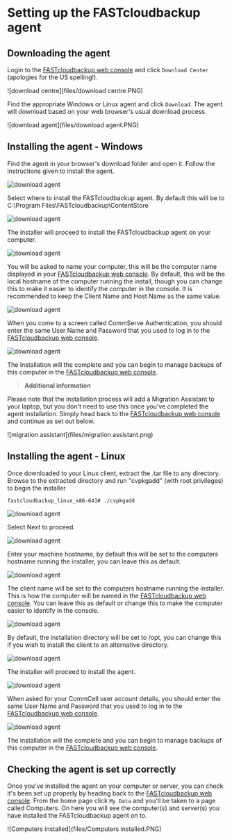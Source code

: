 # Setting up the FASTcloudbackup agent

## Downloading the agent

Login to the [FASTcloudbackup web console](https://fcb.ukfast.co.uk) and click `Download Center` (apologies for the US spelling!).  

![download centre](files/download centre.PNG)

Find the appropriate Windows or Linux agent and click `Download`.  The agent will download based on your web browser's usual download process.  

![download agent](files/download agent.PNG)

## Installing the agent - Windows

Find the agent in your browser's download folder and open it.  Follow the instructions given to install the agent.

![download agent](files/windows-install01.png)

Select where to install the FASTcloudbackup agent. By default this will be to C:\Program Files\FASTcloudbackup\ContentStore

![download agent](files/windows-install02.png)

The installer will proceed to install the FASTcloudbackup agent on your computer.

![download agent](files/windows-install03.png)

You will be asked to name your computer, this will be the computer name displayed in your [FASTcloudbackup web console](https://fcb.ukfast.co.uk). By default, this will be the local hostname of the computer running the install, though you can change this to make it easier to identify the computer in the console. It is recommended to keep the Client Name and Host Name as the same value.

![download agent](files/windows-install04.png)

When you come to a screen called CommServe Authentication, you should enter the same User Name and Password that you used to log in to the [FASTcloudbackup web console](https://fcb.ukfast.co.uk).

![download agent](files/windows-install05.png)

The installation will the complete and you can begin to manage backups of this computer in the [FASTcloudbackup web console](https://fcb.ukfast.co.uk).

>**Additional information**

Please note that the installation process will add a Migration Assistant to your laptop, but you don't need to use this once you've completed the agent installation.  Simply head back to the [FASTcloudbackup web console](https://fcb.ukfast.co.uk) and continue as set out below.

![migration assistant](files/migration assistant.png)

## Installing the agent - Linux

Once downloaded to your Linux client, extract the .tar file to any directory. Browse to the extracted directory and run "cvpkgadd" (with root privileges) to begin the installer

```
fastcloudbackup_linux_x86-64]# ./cvpkgadd
```

![download agent](files/linux-install01.png)

Select Next to proceed.

![download agent](files/linux-install02.png)

Enter your machine hostname, by default this will be set to the computers hostname running the installer, you can leave this as default.

![download agent](files/linux-install03.png)

The client name will be set to the computers hostname running the installer. This is how the computer will be named in the [FASTcloudbackup web console](https://fcb.ukfast.co.uk). You can leave this as default or change this to make the computer easier to identify in the console.

![download agent](files/linux-install04.png)

By default, the installation directory will be set to /opt, you can change this if you wish to install the client to an alternative directory.

![download agent](files/linux-install05.png)

The installer will proceed to install the agent.

![download agent](files/linux-install06.png)

When asked for your CommCell user account details, you should enter the same User Name and Password that you used to log in to the [FASTcloudbackup web console](https://fcb.ukfast.co.uk).

![download agent](files/linux-install07.png)

The installation will the complete and you can begin to manage backups of this computer in the [FASTcloudbackup web console](https://fcb.ukfast.co.uk).

## Checking the agent is set up correctly

Once you've installed the agent on your computer or server, you can check it's been set up properly by heading back to the [FASTcloudbackup web console](https://fcb.ukfast.co.uk).  From the home page click `My Data` and you'll be taken to a page called Computers.  On here you will see the computer(s) and server(s) you have installed the FASTcloudbackup agent on to.

![Computers installed](files/Computers installed.PNG)
